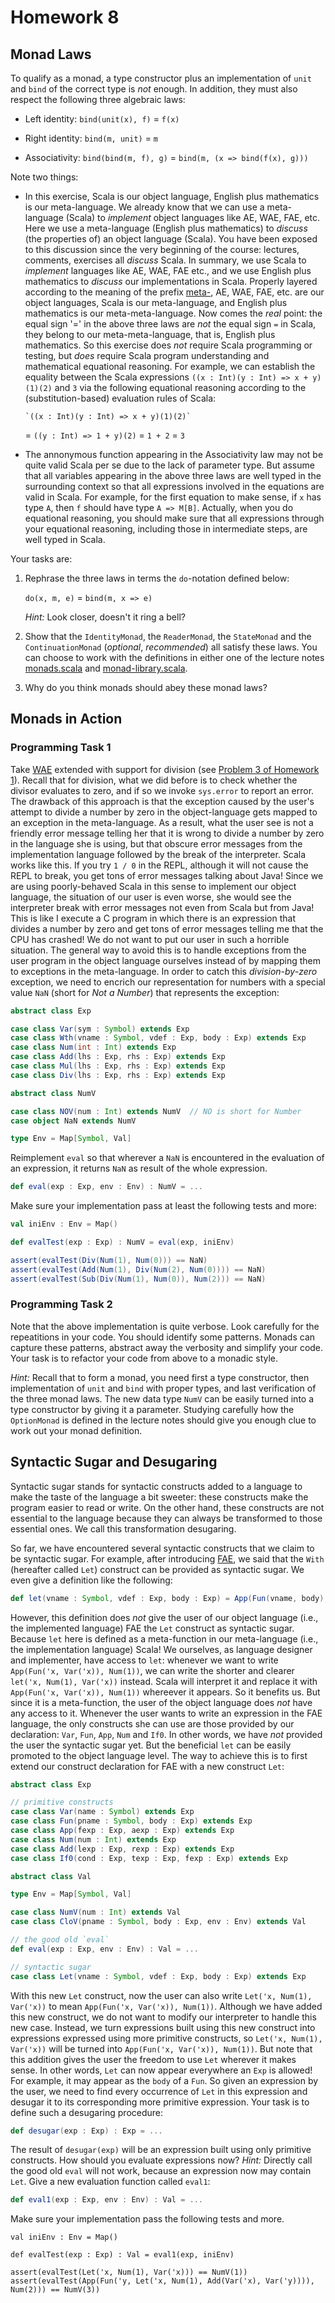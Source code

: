 # Homework 8

## Monad Laws

To qualify as a monad, a type constructor plus an implementation of `unit` and
`bind` of the correct type is _not_ enough.  In addition, they must also
respect the following three algebraic laws:

- Left identity: `bind(unit(x), f)` = `f(x)`

- Right identity: `bind(m, unit)` = `m`

- Associativity: `bind(bind(m, f), g)` = `bind(m, (x => bind(f(x), g)))`

Note two things:

- In this exercise, Scala is our object language, English plus mathematics is
our meta-language.  We already know that we can use a meta-language (Scala) to
_implement_ object languages like AE, WAE, FAE, etc.  Here we use
a meta-language (English plus mathematics) to _discuss_ (the properties of) an
object language (Scala).  You have been exposed to this discussion since the
very beginning of the course: lectures, comments, exercises all _discuss_
Scala.  In summary, we use Scala to _implement_ languages like AE, WAE, FAE
etc., and we use English plus mathematics to _discuss_ our implementations in
Scala.  Properly layered according to the meaning of the prefix
[meta-](http://www.ldoceonline.com/dictionary/meta-), AE, WAE, FAE, etc. are
our object languages, Scala is our meta-language, and English plus mathematics
is our meta-meta-language.  Now comes the _real_ point: the equal sign '=' in
the above three laws are _not_ the equal sign `=` in Scala, they belong to our
meta-meta-language, that is, English plus mathematics.  So this exercise does
_not_ require Scala programming or testing, but _does_ require Scala program
understanding and mathematical equational reasoning.  For example, we can
establish the equality between the Scala expressions `((x : Int)(y : Int) =>
x + y)(1)(2)` and `3` via the following equational reasoning according to the
(substitution-based) evaluation rules of Scala:

      `((x : Int)(y : Int) => x + y)(1)(2)`
    = `((y : Int) => 1 + y)(2)`
    = `1 + 2`
    = `3`

- The annonymous function appearing in the Associativity law may not be quite
valid Scala per se due to the lack of parameter type.  But assume that all
variables appearing in the above three laws are well typed in the surrounding
context so that all expressions involved in the equations are valid in Scala.
For example, for the first equation to make sense, if `x` has type `A`, then
`f` should have type `A => M[B]`.  Actually, when you do equational reasoning,
you should make sure that all expressions through your equational reasoning,
including those in intermediate steps, are well typed in Scala.

Your tasks are:

1. Rephrase the three laws in terms the `do`-notation defined below:

    `do(x, m, e)` = `bind(m, x => e)`

   _Hint:_ Look closer, doesn't it ring a bell?

2. Show that the `IdentityMonad`, the `ReaderMonad`, the `StateMonad` and the
`ContinuationMonad` (_optional_, _recommended_) all satisfy these laws.  You
can choose to work with the definitions in either one of the lecture notes
[monads.scala](../../lecturenotes/18-monads.scala) and
[monad-library.scala](../../lecturenotes/19-monads-library.scala).

3. Why do you think monads should abey these monad laws?

## Monads in Action

### Programming Task 1

Take [WAE](../../lecturenotes/03-wae.scala) extended with support for division
(see [Problem 3 of Homework 1](../hw01/hw01.md#problem-3)).  Recall that for
division, what we did before is to check whether the divisor evaluates to zero,
and if so we invoke `sys.error` to report an error.  The drawback of this
approach is that the exception caused by the user's attempt to divide a number
by zero in the object-language gets mapped to an exception in the
meta-language.  As a result, what the user see is not a friendly error message
telling her that it is wrong to divide a number by zero in the language she is
using, but that obscure error messages from the implementation language
followed by the break of the interpreter.  Scala works like this.  If you try
`1 / 0` in the REPL, although it will not cause the REPL to break, you get tons
of error messages talking about Java!  Since we are using poorly-behaved Scala
in this sense to implement our object language, the situation of our user is
even worse, she would see the interpreter break with error messages not even
from Scala but from Java!  This is like I execute a C program in which there is
an expression that divides a number by zero and get tons of error messages
telling me that the CPU has crashed!  We do not want to put our user in such
a horrible situation.  The general way to avoid this is to handle exceptions
from the user program in the object language ourselves instead of by mapping
them to exceptions in the meta-language.  In order to catch this
_division-by-zero_ exception, we need to encrich our representation for numbers
with a special value `NaN` (short for _Not a Number_) that represents the
exception:

```scala
abstract class Exp

case class Var(sym : Symbol) extends Exp
case class Wth(vname : Symbol, vdef : Exp, body : Exp) extends Exp
case class Num(int : Int) extends Exp
case class Add(lhs : Exp, rhs : Exp) extends Exp
case class Mul(lhs : Exp, rhs : Exp) extends Exp
case class Div(lhs : Exp, rhs : Exp) extends Exp

abstract class NumV

case class NOV(num : Int) extends NumV  // NO is short for Number
case object NaN extends NumV

type Env = Map[Symbol, Val]
```

Reimplement `eval` so that wherever a `NaN` is encountered in the evaluation of
an expression, it returns `NaN` as result of the whole expression.

```scala
def eval(exp : Exp, env : Env) : NumV = ...
```

Make sure your implementation pass at least the following tests and more:

```scala
val iniEnv : Env = Map()

def evalTest(exp : Exp) : NumV = eval(exp, iniEnv)

assert(evalTest(Div(Num(1), Num(0))) == NaN)
assert(evalTest(Add(Num(1), Div(Num(2), Num(0)))) == NaN)
assert(evalTest(Sub(Div(Num(1), Num(0)), Num(2))) == NaN)
```

### Programming Task 2

Note that the above implementation is quite verbose.  Look carefully for the
repeatitions in your code.  You should identify some patterns.  Monads can
capture these patterns, abstract away the verbosity and simplify your code.
Your task is to refactor your code from above to a monadic style.

_Hint:_ Recall that to form a monad, you need first a type constructor, then
implementation of `unit` and `bind` with proper types, and last verification
of the three monad laws.  The new data type `NumV` can be easily turned into
a type constructor by giving it a parameter.  Studying carefully how the
`OptionMonad` is defined in the lecture notes should give you enough clue to
work out your monad definition.

## Syntactic Sugar and Desugaring

Syntactic sugar stands for syntactic constructs added to a language to make the
taste of the language a bit sweeter: these constructs make the program easier
to read or write.  On the other hand, these constructs are not essential to the
language because they can always be transformed to those essential ones.  We
call this transformation desugaring.

So far, we have encountered several syntactic constructs that we claim to be
syntactic sugar.  For example, after introducing
[FAE](../../lecturenotes/05-fae.scala), we said that the `With` (hereafter
called `Let`) construct can be provided as syntactic sugar.  We even give
a definition like the following:

```scala
def let(vname : Symbol, vdef : Exp, body : Exp) = App(Fun(vname, body), vdef)
```

However, this definition does _not_ give the user of our object language (i.e.,
the implemented language) FAE the `Let` construct as syntactic sugar.  Because
`let` here is defined as a meta-function in our meta-language (i.e., the
implementation language) Scala!  We ourselves, as language designer and
implementer, have access to `let`: whenever we want to write `App(Fun('x,
Var('x)), Num(1))`, we can write the shorter and clearer `let('x, Num(1),
Var('x))` instead.  Scala will interpret it and replace it with `App(Fun('x,
Var('x)), Num(1))` whereever it appears.  So it benefits us.  But since it is
a meta-function, the user of the object language does _not_ have any access to
it.  Whenever the user wants to write an expression in the FAE language, the
only constructs she can use are those provided by our declaration: `Var`,
`Fun`, `App`, `Num` and `If0`.  In other words, we have _not_ provided the user
the syntactic sugar yet.  But the beneficial `let` can be easily promoted to
the object language level.  The way to achieve this is to first extend our
construct declaration for FAE with a new construct `Let`:

```scala
abstract class Exp

// primitive constructs
case class Var(name : Symbol) extends Exp
case class Fun(pname : Symbol, body : Exp) extends Exp
case class App(fexp : Exp, aexp : Exp) extends Exp
case class Num(num : Int) extends Exp
case class Add(lexp : Exp, rexp : Exp) extends Exp
case class If0(cond : Exp, texp : Exp, fexp : Exp) extends Exp

abstract class Val

type Env = Map[Symbol, Val]

case class NumV(num : Int) extends Val
case class CloV(pname : Symbol, body : Exp, env : Env) extends Val

// the good old `eval`
def eval(exp : Exp, env : Env) : Val = ...

// syntactic sugar
case class Let(vname : Symbol, vdef : Exp, body : Exp) extends Exp
```

With this new `Let` construct, now the user can also write `Let('x, Num(1),
Var('x))` to mean `App(Fun('x, Var('x)), Num(1))`.  Although we have added this
new construct, we do not want to modify our interpreter to handle this new
case.  Instead, we turn expressions built using this new construct into
expressions expressed using more primitive constructs, so `Let('x, Num(1),
Var('x))` will be turned into `App(Fun('x, Var('x)), Num(1))`.  But note that
this addition gives the user the freedom to use `Let` wherever it makes sense.
In other words, `Let` can now appear everywhere an `Exp` is allowed!  For
example, it may appear as the `body` of a `Fun`.  So given an expression by the
user, we need to find every occurrence of `Let` in this expression and desugar
it to its corresponding more primitive expression.  Your task is to define such
a desugaring procedure:

```scala
def desugar(exp : Exp) : Exp = ...
```

The result of `desugar(exp)` will be an expression built using only primitive
constructs.  How should you evaluate expressions now?  _Hint:_ Directly call
the good old `eval` will not work, because an expression now may contain `Let`.
Give a new evaluation function called `eval1`:

```scala
def eval1(exp : Exp, env : Env) : Val = ...
```

Make sure your implementation pass the following tests and more.

```
val iniEnv : Env = Map()

def evalTest(exp : Exp) : Val = eval1(exp, iniEnv)

assert(evalTest(Let('x, Num(1), Var('x))) == NumV(1))
assert(evalTest(App(Fun('y, Let('x, Num(1), Add(Var('x), Var('y)))), Num(2))) == NumV(3))
```

